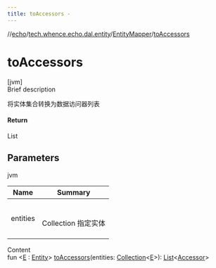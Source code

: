 ```yaml
---
title: toAccessors -
---
```

//[echo](../../index.md)/[tech.whence.echo.dal.entity](../index.md)/[EntityMapper](index.md)/[toAccessors](to-accessors.md)



# toAccessors  
[jvm]  
Brief description  


将实体集合转换为数据访问器列表



#### Return  


List<Accessor>



## Parameters  
  
jvm  
  
|  Name|  Summary| 
|---|---|
| entities| <br><br>Collection<E> 指定实体<br><br>
  
  
Content  
fun <[E](to-accessors.md) : [Entity](../-entity/index.md)> [toAccessors](to-accessors.md)(entities: [Collection](https://kotlinlang.org/api/latest/jvm/stdlib/kotlin.collections/-collection/index.html)<[E](to-accessors.md)>): [List](https://kotlinlang.org/api/latest/jvm/stdlib/kotlin.collections/-list/index.html)<[Accessor](../../tech.whence.echo.container.accessor/-accessor/index.md)>  



